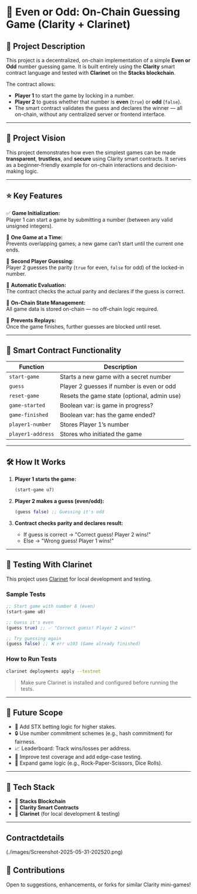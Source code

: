 # 🎲 Even or Odd: On-Chain Guessing Game (Clarity + Clarinet)

## 📜 Project Description  
This project is a decentralized, on-chain implementation of a simple **Even or Odd** number guessing game. It is built entirely using the **Clarity** smart contract language and tested with **Clarinet** on the **Stacks blockchain**.

The contract allows:
- **Player 1** to start the game by locking in a number.
- **Player 2** to guess whether that number is **even** (`true`) or **odd** (`false`).
- The smart contract validates the guess and declares the winner — all on-chain, without any centralized server or frontend interface.

---

## 🔭 Project Vision  

This project demonstrates how even the simplest games can be made **transparent**, **trustless**, and **secure** using Clarity smart contracts. It serves as a beginner-friendly example for on-chain interactions and decision-making logic.

---

## ⭐ Key Features

✅ **Game Initialization:**  
Player 1 can start a game by submitting a number (between any valid unsigned integers).  

🎯 **One Game at a Time:**  
Prevents overlapping games; a new game can’t start until the current one ends.  

👥 **Second Player Guessing:**  
Player 2 guesses the parity (`true` for even, `false` for odd) of the locked-in number.  

🧠 **Automatic Evaluation:**  
The contract checks the actual parity and declares if the guess is correct.  

🔐 **On-Chain State Management:**  
All game data is stored on-chain — no off-chain logic required.  

🚫 **Prevents Replays:**  
Once the game finishes, further guesses are blocked until reset.

---

## 📂 Smart Contract Functionality

| Function          | Description                                  |
|-------------------|----------------------------------------------|
| `start-game`      | Starts a new game with a secret number       |
| `guess`           | Player 2 guesses if number is even or odd    |
| `reset-game`      | Resets the game state (optional, admin use)  |
| `game-started`    | Boolean var: is game in progress?            |
| `game-finished`   | Boolean var: has the game ended?             |
| `player1-number`  | Stores Player 1’s number                     |
| `player1-address` | Stores who initiated the game                |

---

## 🛠 How It Works

1. **Player 1 starts the game:**
   ```clojure
   (start-game u7)
   ```

2. **Player 2 makes a guess (even/odd):**
   ```clojure
   (guess false) ;; Guessing it's odd
   ```

3. **Contract checks parity and declares result:**
   - If guess is correct → "Correct guess! Player 2 wins!"
   - Else → "Wrong guess! Player 1 wins!"

---

## 🧪 Testing With Clarinet

This project uses [Clarinet](https://github.com/hirosystems/clarinet) for local development and testing.

### Sample Tests

```clojure
;; Start game with number 8 (even)
(start-game u8)

;; Guess it's even
(guess true) ;; ✅ "Correct guess! Player 2 wins!"

;; Try guessing again
(guess false) ;; ❌ err u103 (Game already finished)
```

### How to Run Tests

```bash
clarinet deployments apply --testnet
```

> Make sure Clarinet is installed and configured before running the tests.

---

## 🚀 Future Scope

- 🧱 Add STX betting logic for higher stakes.
- 🔒 Use number commitment schemes (e.g., hash commitment) for fairness.
- 📈 Leaderboard: Track wins/losses per address.
- 🧪 Improve test coverage and add edge-case testing.
- 🧩 Expand game logic (e.g., Rock-Paper-Scissors, Dice Rolls).

---

## 📎 Tech Stack

- 💎 **Stacks Blockchain**
- 📘 **Clarity Smart Contracts**
- 🧪 **Clarinet** (for local development & testing)

---
## Contractdetails
(./images/Screenshot-2025-05-31-202520.png)
## 🙌 Contributions

Open to suggestions, enhancements, or forks for similar Clarity mini-games!

